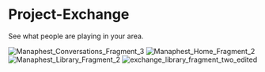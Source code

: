 # Project-Exchange

See what people are playing in your area.


![Manaphest_Conversations_Fragment_3](https://user-images.githubusercontent.com/130524360/231332842-12ece3d9-4513-4a9d-93ad-309653634106.jpg)
![Manaphest_Home_Fragment_2](https://user-images.githubusercontent.com/130524360/231333392-85624341-4911-477a-836e-118ae1079f1e.png)
![Manaphest_Library_Fragment_2](https://user-images.githubusercontent.com/130524360/231333413-6cbdd214-4e97-416d-80f3-a1028b766295.jpg)
![exchange_library_fragment_two_edited](https://user-images.githubusercontent.com/130524360/233852098-809bc10f-b8a7-44fe-8a56-5e667584dbb7.png)
